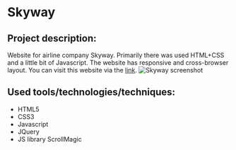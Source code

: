 # Skyway
## Project description: 
Website for airline company Skyway. Primarily there was used HTML+CSS and a little bit of Javascript. The website has responsive and cross-browser layout.
You can visit this website via the [link](https://jennytara.github.io/Skyway/).
![Skyway screenshot](https://user-images.githubusercontent.com/85941394/211557739-9fd9e5b2-23ea-4143-a0ad-9422b48aa4fc.png)

## Used tools/technologies/techniques: 
- HTML5
- CSS3 
- Javascript
- JQuery
- JS library ScrollMagic
